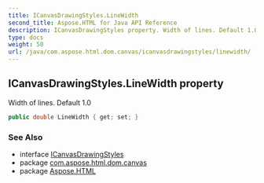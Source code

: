 ```yaml
---
title: ICanvasDrawingStyles.LineWidth
second_title: Aspose.HTML for Java API Reference
description: ICanvasDrawingStyles property. Width of lines. Default 1.0
type: docs
weight: 50
url: /java/com.aspose.html.dom.canvas/icanvasdrawingstyles/linewidth/
---
```

## ICanvasDrawingStyles.LineWidth property

Width of lines. Default 1.0

```java
public double LineWidth { get; set; }
```

### See Also

* interface [ICanvasDrawingStyles](../)
* package [com.aspose.html.dom.canvas](../../icanvasdrawingstyles/)
* package [Aspose.HTML](../../../)
